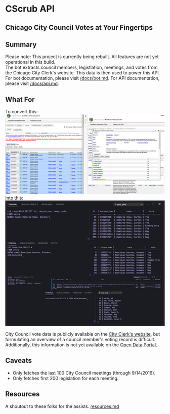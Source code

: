 # CScrub API 
## Chicago City Council Votes at Your Fingertips

## Summary
Please note: This project is currently being rebuilt. All features are not yet operational in this build.</br>
The bot extracts council members, legistlation, meetings, and votes from the Chicago City Clerk's website. This data is then used to power this API.
For bot documentation, please visit [/docs/bot.md](./docs/bot.md). For API documentation, please visit [/docs/api.md](./docs/api.md).

## What For
To convert this:
![City Clerk website](/img/chi_clerk.png)
Into this:
![PostgreSQL database with City Clerk data](/img/psql.png)

City Council vote data is publicly available on the [City Clerk's website](https://chicago.legistar.com/Calendar.aspx), but formulating an overview of a council member's voting record is difficult. Additionally, this information is not yet available on the [Open Data Portal](https://data.cityofchicago.org/).

## Caveats
- Only fetches the last 100 City Council meetings (through 9/14/2016).
- Only fetches first 200 legislation for each meeting.

## Resources
A shoutout to these folks for the assists. [resources.md](/docs/resources.md)
